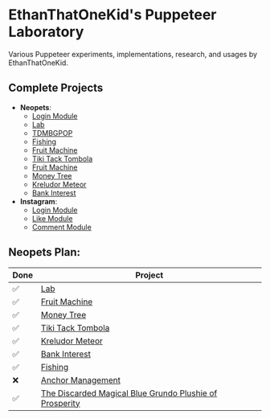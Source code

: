 # EthanThatOneKid's Puppeteer Laboratory
Various Puppeteer experiments, implementations, research, and usages by EthanThatOneKid.

## Complete Projects
* __Neopets__:
  * [Login Module](neopets/login.js)
  * [Lab](neopets/lab.js)
  * [TDMBGPOP](neopets/tdmbgpop.js)
  * [Fishing](neopets/fishing.js)
  * [Fruit Machine](neopets/fruit_machine.js)
  * [Tiki Tack Tombola](neopets/tombola.js)
  * [Fruit Machine](neopets/fruit_machine.js)
  * [Money Tree](neopets/money_tree.js)
  * [Kreludor Meteor](neopets/meteor.js)
  * [Bank Interest](neopets/bank_interest.js)
* __Instagram__:
  * [Login Module](instagram/login.js)
  * [Like Module](instagram/like.js)
  * [Comment Module](instagram/comment.js)

## Neopets Plan:
| Done | Project |
|---|---|
| ✅ | [Lab](http://www.neopets.com/lab.phtml) |
| ✅ | [Fruit Machine](http://www.neopets.com/desert/fruit/index.phtml) |
| ✅ | [Money Tree](http://www.neopets.com/donations.phtml) |
| ✅ | [Tiki Tack Tombola](http://www.neopets.com/island/tombola.phtml) |
| ✅ | [Kreludor Meteor](http://www.neopets.com/moon/meteor.phtml) |
| ✅ | [Bank Interest](http://www.neopets.com/bank.phtml) |
| ✅ | [Fishing](http://www.neopets.com/water/fishing.phtml) |
| ❌ | [Anchor Management](http://www.neopets.com/pirates/anchormanagement.phtml) |
| ✅ | [The Discarded Magical Blue Grundo Plushie of Prosperity](http://www.neopets.com/faerieland/tdmbgpop.phtml) |
